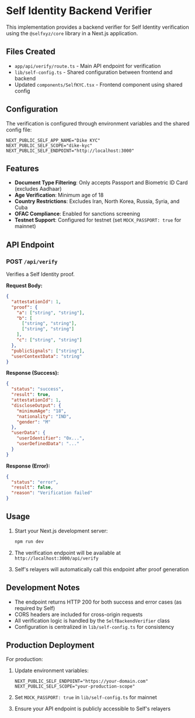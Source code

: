# Self Identity Backend Verifier

This implementation provides a backend verifier for Self Identity verification using the `@selfxyz/core` library in a Next.js application.

## Files Created

- `app/api/verify/route.ts` - Main API endpoint for verification
- `lib/self-config.ts` - Shared configuration between frontend and backend
- Updated `components/SelfKYC.tsx` - Frontend component using shared config

## Configuration

The verification is configured through environment variables and the shared config file:

```env
NEXT_PUBLIC_SELF_APP_NAME="Dike KYC"
NEXT_PUBLIC_SELF_SCOPE="dike-kyc"
NEXT_PUBLIC_SELF_ENDPOINT="http://localhost:3000"
```

## Features

- **Document Type Filtering**: Only accepts Passport and Biometric ID Card (excludes Aadhaar)
- **Age Verification**: Minimum age of 18
- **Country Restrictions**: Excludes Iran, North Korea, Russia, Syria, and Cuba
- **OFAC Compliance**: Enabled for sanctions screening
- **Testnet Support**: Configured for testnet (set `MOCK_PASSPORT: true` for mainnet)

## API Endpoint

### POST `/api/verify`

Verifies a Self Identity proof.

**Request Body:**

```json
{
  "attestationId": 1,
  "proof": {
    "a": ["string", "string"],
    "b": [
      ["string", "string"],
      ["string", "string"]
    ],
    "c": ["string", "string"]
  },
  "publicSignals": ["string"],
  "userContextData": "string"
}
```

**Response (Success):**

```json
{
  "status": "success",
  "result": true,
  "attestationId": 1,
  "discloseOutput": {
    "minimumAge": "18",
    "nationality": "IND",
    "gender": "M"
  },
  "userData": {
    "userIdentifier": "0x...",
    "userDefinedData": "..."
  }
}
```

**Response (Error):**

```json
{
  "status": "error",
  "result": false,
  "reason": "Verification failed"
}
```

## Usage

1. Start your Next.js development server:

   ```bash
   npm run dev
   ```

2. The verification endpoint will be available at `http://localhost:3000/api/verify`

3. Self's relayers will automatically call this endpoint after proof generation

## Development Notes

- The endpoint returns HTTP 200 for both success and error cases (as required by Self)
- CORS headers are included for cross-origin requests
- All verification logic is handled by the `SelfBackendVerifier` class
- Configuration is centralized in `lib/self-config.ts` for consistency

## Production Deployment

For production:

1. Update environment variables:

   ```env
   NEXT_PUBLIC_SELF_ENDPOINT="https://your-domain.com"
   NEXT_PUBLIC_SELF_SCOPE="your-production-scope"
   ```

2. Set `MOCK_PASSPORT: true` in `lib/self-config.ts` for mainnet

3. Ensure your API endpoint is publicly accessible to Self's relayers

